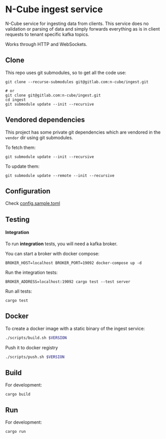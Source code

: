 # N-Cube ingest service
N-Cube service for ingesting data from clients.
This service does no validation or parsing of data and simply forwards everything
as is in client requests to tenant specific kafka topics.

Works through HTTP and WebSockets.

## Clone
This repo uses git submodules, so to get all the code use:
```
git clone --recurse-submodules git@gitlab.com:n-cube/ingest.git

# or
git clone git@gitlab.com:n-cube/ingest.git
cd ingest
git submodule update --init --recursive
```

## Vendored dependencies
This project has some private git dependencies which are vendored
in the `vendor` dir using git submodules.

To fetch them:
```
git submodule update --init --recursive
```

To update them:
```
git submodule update --remote --init --recursive
```

## Configuration

Check [config.sample.toml](./config.sample.toml)

## Testing
#### Integration
To run **integration** tests, you will need a kafka broker.

You can start a broker with docker compose:
```
BROKER_HOST=localhost BROKER_PORT=19092 docker-compose up -d
```

Run the integration tests:
```
BROKER_ADDRESS=localhost:19092 cargo test --test server
```

Run all tests:
```
cargo test
```

## Docker
To create a docker image with a static binary of the ingest service:
```sh
./scripts/build.sh $VERSION
```

Push it to docker registry

```sh
./scripts/push.sh $VERSION
```

## Build
For development:
```
cargo build
```

## Run
For development:
```
cargo run
```
